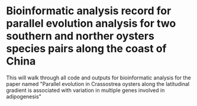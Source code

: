 # Bioinformatic analysis record for parallel evolution analysis for two southern and norther oysters species pairs along the coast of China
This will walk through all code and outputs for bioinformatic analysis for the paper named "Parallel evolution in Crassostrea oysters along the latitudinal gradient is associated with variation in multiple genes involved in adipogenesis"
